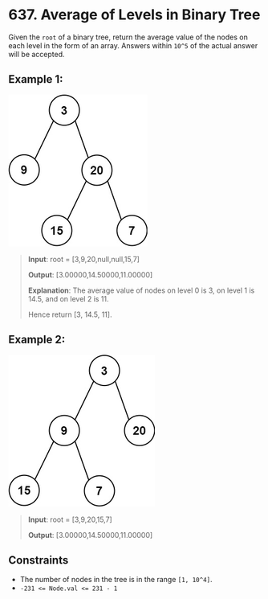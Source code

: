 # 637. Average of Levels in Binary Tree

Given the `root` of a binary tree, return the average value of the nodes on each level in the form of an array. Answers within `10^5` of the actual answer will be accepted.

## Example 1:
![ex1](image.png)

> **Input**: root = [3,9,20,null,null,15,7]
>
> **Output**: [3.00000,14.50000,11.00000]
>
> **Explanation**: The average value of nodes on level 0 is 3, on level 1 is 14.5, and on level 2 is 11.
>
> Hence return [3, 14.5, 11].

## Example 2:
![ex2](image-1.png)

> **Input**: root = [3,9,20,15,7]
>
> **Output**: [3.00000,14.50000,11.00000]

## Constraints

- The number of nodes in the tree is in the range `[1, 10^4]`.
- `-231 <= Node.val <= 231 - 1`